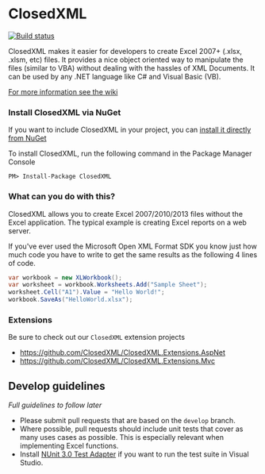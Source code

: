 
# ClosedXML
[![Build status](https://ci.appveyor.com/api/projects/status/wobbmnlbukxejjgb?svg=true)](https://ci.appveyor.com/project/Pyropace/closedxml)

ClosedXML makes it easier for developers to create Excel 2007+ (.xlsx, .xlsm, etc) files. It provides a nice object oriented way to manipulate the files (similar to VBA) without dealing with the hassles of XML Documents. It can be used by any .NET language like C# and Visual Basic (VB).

[For more information see the wiki](https://github.com/closedxml/closedxml/wiki)

### Install ClosedXML via NuGet

If you want to include ClosedXML in your project, you can [install it directly from NuGet](https://www.nuget.org/packages/ClosedXML)

To install ClosedXML, run the following command in the Package Manager Console

```
PM> Install-Package ClosedXML
```

### What can you do with this?

ClosedXML allows you to create Excel 2007/2010/2013 files without the Excel application. The typical example is creating Excel reports on a web server.

If you've ever used the Microsoft Open XML Format SDK you know just how much code you have to write to get the same results as the following 4 lines of code.

```c#
var workbook = new XLWorkbook();
var worksheet = workbook.Worksheets.Add("Sample Sheet");
worksheet.Cell("A1").Value = "Hello World!";
workbook.SaveAs("HelloWorld.xlsx");
```

### Extensions
Be sure to check out our `ClosedXML` extension projects
- https://github.com/ClosedXML/ClosedXML.Extensions.AspNet
- https://github.com/ClosedXML/ClosedXML.Extensions.Mvc

## Develop guidelines
_Full guidelines to follow later_
* Please submit pull requests that are based on the `develop` branch.
* Where possible, pull requests should include unit tests that cover as many uses cases as possible. This is especially relevant when implementing Excel functions.
* Install [NUnit 3.0 Test Adapter](https://github.com/nunit/docs/wiki/Adapter-Installation) if you want to run the test suite in Visual Studio.
